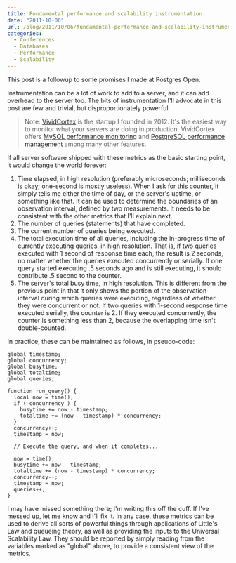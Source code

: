 ```yaml
---
title: Fundamental performance and scalability instrumentation
date: "2011-10-06"
url: /blog/2011/10/06/fundamental-performance-and-scalability-instrumentation/
categories:
  - Conferences
  - Databases
  - Performance
  - Scalability
---
```

This post is a followup to some promises I made at Postgres Open.

Instrumentation can be a lot of work to add to a server, and it can add overhead to the server too. The bits of instrumentation I'll advocate in this post are few and trivial, but disproportionately powerful.

> Note: [VividCortex](https://vividcortex.com/) is the startup I founded in 2012. It's the easiest way to monitor what
> your servers are doing in production. VividCortex offers [MySQL performance
> monitoring](https://vividcortex.com/monitoring/mysql/) and [PostgreSQL
> performance management](https://vividcortex.com/monitoring/postgres/) among many
> other features.

If all server software shipped with these metrics as the basic starting point, it would change the world forever:

1.  Time elapsed, in high resolution (preferably microseconds; milliseconds is okay; one-second is mostly useless). When I ask for this counter, it simply tells me either the time of day, or the server's uptime, or something like that. It can be used to determine the boundaries of an observation interval, defined by two measurements. It needs to be consistent with the other metrics that I'll explain next.
2.  The number of queries (statements) that have completed.
3.  The current number of queries being executed.
4.  The total execution time of all queries, including the in-progress time of currently executing queries, in high resolution. That is, if two queries executed with 1 second of response time each, the result is 2 seconds, no matter whether the queries executed concurrently or serially. If one query started executing .5 seconds ago and is still executing, it should contribute .5 second to the counter.
5.  The server's total busy time, in high resolution. This is different from the previous point in that it only shows the portion of the observation interval during which queries were executing, regardless of whether they were concurrent or not. If two queries with 1-second response time executed serially, the counter is 2. If they executed concurrently, the counter is something less than 2, because the overlapping time isn't double-counted.

In practice, these can be maintained as follows, in pseudo-code:

    
    global timestamp;
    global concurrency;
    global busytime;
    global totaltime;
    global queries;
    
    function run_query() {
      local now = time();
      if ( concurrency ) {
        busytime += now - timestamp;
        totaltime += (now - timestamp) * concurrency;
      }
      concurrency++;
      timestamp = now;
    
      // Execute the query, and when it completes...
    
      now = time();
      busytime += now - timestamp;
      totaltime += (now - timestamp) * concurrency;
      concurrency--;
      timestamp = now;
      queries++;
    }
    

I may have missed something there; I'm writing this off the cuff. If I've messed up, let me know and I'll fix it. In any case, these metrics can be used to derive all sorts of powerful things through applications of Little's Law and queueing theory, as well as providing the inputs to the Universal Scalability Law. They should be reported by simply reading from the variables marked as "global" above, to provide a consistent view of the metrics.


